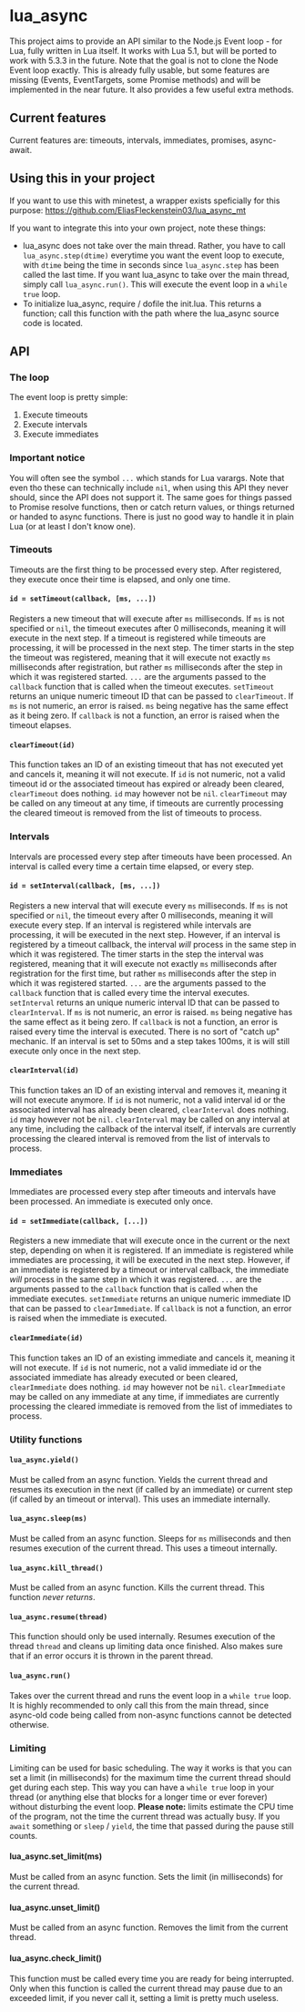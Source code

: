 # lua_async
This project aims to provide an API similar to the Node.js Event loop - for Lua, fully written in Lua itself. It works with Lua 5.1, but will be ported to work with 5.3.3 in the future.
Note that the goal is not to clone the Node Event loop exactly.
This is already fully usable, but some features are missing (Events, EventTargets, some Promise methods) and will be implemented in the near future.
It also provides a few useful extra methods.

## Current features
Current features are: timeouts, intervals, immediates, promises, async-await.

## Using this in your project

If you want to use this with minetest, a wrapper exists speficially for this purpose: https://github.com/EliasFleckenstein03/lua_async_mt

If you want to integrate this into your own project, note these things:
- lua_async does not take over the main thread. Rather, you have to call `lua_async.step(dtime)` everytime you want the event loop to execute, with `dtime` being the time in seconds since `lua_async.step` has been called the last time. If you want lua_async to take over the main thread, simply call `lua_async.run()`. This will execute the event loop in a `while true` loop.
- To initialize lua_async, require / dofile the init.lua. This returns a function; call this function with the path where the lua_async source code is located.

## API

### The loop

The event loop is pretty simple:
1. Execute timeouts
2. Execute intervals
3. Execute immediates

### Important notice
You will often see the symbol `...` which stands for Lua varargs. Note that even tho these can technically include `nil`, when using this API they never should, since the API does not support it. The same goes for things passed to Promise resolve functions, then or catch return values, or things returned or handed to async functions. There is just no good way to handle it in plain Lua (or at least I don't know one).

### Timeouts

Timeouts are the first thing to be processed every step. After registered, they execute once their time is elapsed, and only one time.

#### `id = setTimeout(callback, [ms, ...])`
Registers a new timeout that will execute after `ms` milliseconds. If `ms` is not specified or `nil`, the timeout executes after 0 milliseconds, meaning it will execute in the next step. If a timeout is registered while timeouts are processing, it will be processed in the next step. The timer starts in the step the timeout was registered, meaning that it will execute not exactly `ms` milliseconds after registration, but rather `ms` milliseconds after the step in which it was registered started. `...` are the arguments passed to the `callback` function that is called when the timeout executes. `setTimeout` returns an unique numeric timeout ID that can be passed to `clearTimeout`. If `ms` is not numeric, an error is raised. `ms` being negative has the same effect as it being zero. If `callback` is not a function, an error is raised when the timeout elapses.

#### `clearTimeout(id)`
This function takes an ID of an existing timeout that has not executed yet and cancels it, meaning it will not execute. If `id` is not numeric, not a valid timeout id or the associated timeout has expired or already been cleared, `clearTimeout` does nothing. `id` may however not be `nil`. `clearTimeout` may be called on any timeout at any time, if timeouts are currently processing the cleared timeout is removed from the list of timeouts to process.

### Intervals

Intervals are processed every step after timeouts have been processed. An interval is called every time a certain time elapsed, or every step.

#### `id = setInterval(callback, [ms, ...])`
Registers a new interval that will execute every `ms` milliseconds. If `ms` is not specified or `nil`, the timeout every after 0 milliseconds, meaning it will execute every step. If an interval is registered while intervals are processing, it will be executed in the next step. However, if an interval is registered by a timeout callback, the interval _will_ process in the same step in which it was registered. The timer starts in the step the interval was registered, meaning that it will execute not exactly `ms` milliseconds after registration for the first time, but rather `ms` milliseconds after the step in which it was registered started. `...` are the arguments passed to the `callback` function that is called every time the interval executes. `setInterval` returns an unique numeric interval ID that can be passed to `clearInterval`. If `ms` is not numeric, an error is raised. `ms` being negative has the same effect as it being zero. If `callback` is not a function, an error is raised every time the interval is executed. There is no sort of "catch up" mechanic. If an interval is set to 50ms and a step takes 100ms, it is will still execute only once in the next step.

#### `clearInterval(id)`
This function takes an ID of an existing interval and removes it, meaning it will not execute anymore. If `id` is not numeric, not a valid interval id or the associated interval has already been cleared, `clearInterval` does nothing. `id` may however not be `nil`. `clearInterval` may be called on any interval at any time, including the callback of the interval itself, if intervals are currently processing the cleared interval is removed from the list of intervals to process.

### Immediates

Immediates are processed every step after timeouts and intervals have been processed. An immediate is executed only once.

#### `id = setImmediate(callback, [...])`
Registers a new immediate that will execute once in the current or the next step, depending on when it is registered. If an immediate is registered while immediates are processing, it will be executed in the next step. However, if an immediate is registered by a timeout or interval callback, the immediate _will_ process in the same step in which it was registered. `...` are the arguments passed to the `callback` function that is called when the immediate executes. `setImmediate` returns an unique numeric immediate ID that can be passed to `clearImmediate`. If `callback` is not a function, an error is raised when the immediate is executed.

#### `clearImmediate(id)`
This function takes an ID of an existing immediate and cancels it, meaning it will not execute. If `id` is not numeric, not a valid immediate id or the associated immediate has already executed or been cleared, `clearImmediate` does nothing. `id` may however not be `nil`. `clearImmediate` may be called on any immediate at any time, if immediates are currently processing the cleared immediate is removed from the list of immediates to process.

### Utility functions

#### `lua_async.yield()`
Must be called from an async function.
Yields the current thread and resumes its execution in the next (if called by an immediate) or current step (if called by an timeout or interval). This uses an immediate internally.

#### `lua_async.sleep(ms)`
Must be called from an async function.
Sleeps for `ms` milliseconds and then resumes execution of the current thread. This uses a timeout internally.

#### `lua_async.kill_thread()`
Must be called from an async function.
Kills the current thread. This function _never returns_.

#### `lua_async.resume(thread)`
This function should only be used internally.
Resumes execution of the thread `thread` and cleans up limiting data once finished. Also makes sure that if an error occurs it is thrown in the parent thread.

#### `lua_async.run()`
Takes over the current thread and runs the event loop in a `while true` loop. It is highly recommended to only call this from the main thread, since async-old code being called from non-async functions cannot be detected otherwise.

### Limiting

Limiting can be used for basic scheduling. The way it works is that you can set a limit (in milliseconds) for the maximum time the current thread should get during each step. This way you can have a `while true` loop in your thread (or anything else that blocks for a longer time or ever forever) without disturbing the event loop. **Please note:** limits estimate the CPU time of the program, not the time the current thread was actually busy. If you `await` something or `sleep` / `yield`, the time that passed during the pause still counts.

#### lua_async.set_limit(ms)
Must be called from an async function.
Sets the limit (in milliseconds) for the current thread.

#### lua_async.unset_limit()
Must be called from an async function.
Removes the limit from the current thread.

#### lua_async.check_limit()
This function must be called every time you are ready for being interrupted. Only when this function is called the current thread may pause due to an exceeded limit, if you never call it, setting a limit is pretty much useless.
